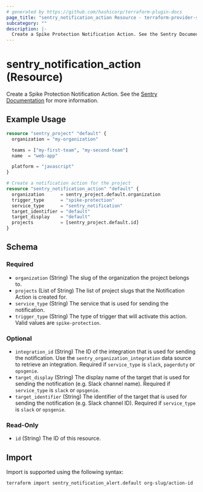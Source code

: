 ```yaml
---
# generated by https://github.com/hashicorp/terraform-plugin-docs
page_title: "sentry_notification_action Resource - terraform-provider-sentry"
subcategory: ""
description: |-
  Create a Spike Protection Notification Action. See the Sentry Documentation https://docs.sentry.io/api/alerts/create-a-spike-protection-notification-action/ for more information.
---
```


# sentry_notification_action (Resource)

Create a Spike Protection Notification Action. See the [Sentry Documentation](https://docs.sentry.io/api/alerts/create-a-spike-protection-notification-action/) for more information.

## Example Usage

```terraform
resource "sentry_project" "default" {
  organization = "my-organization"

  teams = ["my-first-team", "my-second-team"]
  name  = "web-app"

  platform = "javascript"
}

# Create a notification action for the project
resource "sentry_notification_action" "default" {
  organization      = sentry_project.default.organization
  trigger_type      = "spike-protection"
  service_type      = "sentry_notification"
  target_identifier = "default"
  target_display    = "default"
  projects          = [sentry_project.default.id]
}
```

<!-- schema generated by tfplugindocs -->
## Schema

### Required

- `organization` (String) The slug of the organization the project belongs to.
- `projects` (List of String) The list of project slugs that the Notification Action is created for.
- `service_type` (String) The service that is used for sending the notification.
- `trigger_type` (String) The type of trigger that will activate this action. Valid values are `spike-protection`.

### Optional

- `integration_id` (String) The ID of the integration that is used for sending the notification. Use the `sentry_organization_integration` data source to retrieve an integration. Required if `service_type` is `slack`, `pagerduty` or `opsgenie`.
- `target_display` (String) The display name of the target that is used for sending the notification (e.g. Slack channel name). Required if `service_type` is `slack` or `opsgenie`.
- `target_identifier` (String) The identifier of the target that is used for sending the notification (e.g. Slack channel ID). Required if `service_type` is `slack` or `opsgenie`.

### Read-Only

- `id` (String) The ID of this resource.

## Import

Import is supported using the following syntax:

```shell
terraform import sentry_notification_alert.default org-slug/action-id
```
